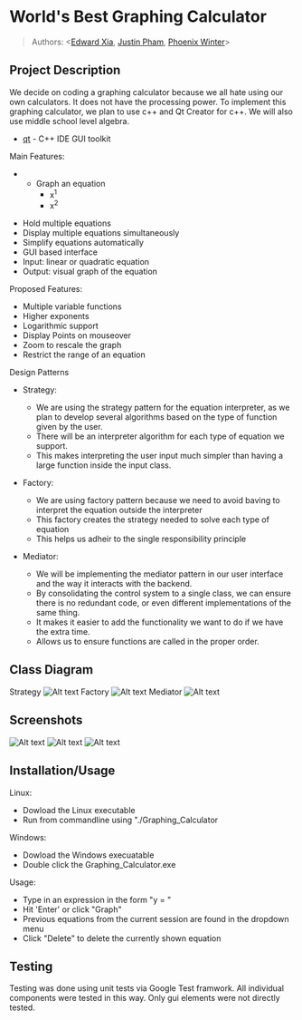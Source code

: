 # World's Best Graphing Calculator
 
 > Authors: \<[Edward Xia](https://github.com/dfire42), [Justin Pham](https://github.com/pjsrcool), [Phoenix Winter](https://github.com/PhoenixWinter542)\>

## Project Description
We decide on coding a graphing calculator because we all hate using our own calculators. It does not have the processing power. To implement this graphing calculator, we plan to use c++ and Qt Creator for c++. We will also use middle school level algebra.
* [qt](https://www.qt.io/) - C++ IDE GUI toolkit

Main Features:
* - Graph an equation
    - x<sup>1</sup>
    - x<sup>2</sup>
- Hold multiple equations
- Display multiple equations simultaneously
- Simplify equations automatically
- GUI based interface
- Input: linear or quadratic equation
- Output: visual graph of the equation

Proposed Features:
* Multiple variable functions
* Higher exponents
* Logarithmic support
* Display Points on mouseover
* Zoom to rescale the graph
* Restrict the range of an equation

Design Patterns
* Strategy:
  - We are using the strategy pattern for the equation interpreter, as we plan to develop several algorithms based on the type of function given by the user.
  - There will be an interpreter algorithm for each type of equation we support.
  - This makes interpreting the user input much simpler than having a large function inside the input class.

* Factory:
  - We are using factory pattern because we need to avoid  baving to interpret the equation outside the interpreter
  - This factory creates the strategy needed to solve each type of equation
  - This helps us adheir to the single responsibility principle

* Mediator:
  - We will be implementing the mediator pattern in our user interface and the way it interacts with the backend.
  - By consolidating the control system to a single class, we can ensure there is no redundant code, or even different implementations of the same thing.
  - It makes it easier to add the functionality we want to do if we have the extra time.
  - Allows us to ensure functions are called in the proper order.


## Class Diagram
 Strategy
 ![Alt text](Strategy_Interpret_User_Input.jpeg?raw=true "Strategy")
 Factory
 ![Alt text](Factory_Interpreter.jpeg?raw=true "Factory")
 Mediator
 ![Alt text](Mediator_GUI.jpeg?raw=true "Mediator")

 ## Screenshots
 ![Alt text](Screenshot1.png?raw=true "one")
 ![Alt text](Screenshot2.png?raw=true "two")
 ![Alt text](Screenshot3.png?raw=true "three")
 ## Installation/Usage
 Linux:
* Dowload the Linux executable
* Run from commandline using "./Graphing_Calculator

Windows:
* Dowload the Windows execuatable
* Double click the Graphing_Calculator.exe

Usage:
* Type in an expression in the form "y = "
* Hit 'Enter' or click "Graph"
* Previous equations from the current session are found in the dropdown menu
* Click "Delete" to delete the currently shown equation

 ## Testing 
Testing was done using unit tests via Google Test framwork. All individual components were tested in this way. Only gui elements were not directly tested.